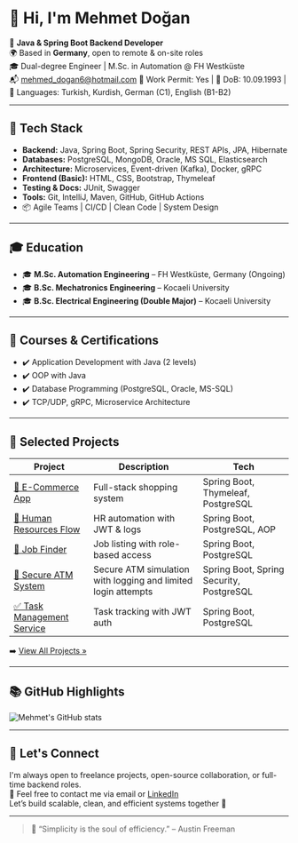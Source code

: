 # 👋 Hi, I'm Mehmet Doğan

🎯 **Java & Spring Boot Backend Developer**  
🌍 Based in **Germany**, open to remote & on-site roles  
🎓 Dual-degree Engineer | M.Sc. in Automation @ FH Westküste  
📬 mehmed_dogan6@hotmail.com 
🛂 Work Permit: Yes | 📅 DoB: 10.09.1993 | 💬 Languages: Turkish, Kurdish, German (C1), English (B1-B2)  

---

## 🚀 Tech Stack

- **Backend:** Java, Spring Boot, Spring Security, REST APIs, JPA, Hibernate  
- **Databases:** PostgreSQL, MongoDB, Oracle, MS SQL, Elasticsearch  
- **Architecture:** Microservices, Event-driven (Kafka), Docker, gRPC  
- **Frontend (Basic):** HTML, CSS, Bootstrap, Thymeleaf  
- **Testing & Docs:** JUnit, Swagger  
- **Tools:** Git, IntelliJ, Maven, GitHub, GitHub Actions
- 📦 Agile Teams | CI/CD | Clean Code | System Design

---

## 🎓 Education

- 🎓 **M.Sc. Automation Engineering** – FH Westküste, Germany (Ongoing)  
- 🎓 **B.Sc. Mechatronics Engineering** – Kocaeli University  
- 🎓 **B.Sc. Electrical Engineering (Double Major)** – Kocaeli University  

---

## 🧠 Courses & Certifications

- ✔️ Application Development with Java (2 levels)  
- ✔️ OOP with Java  
- ✔️ Database Programming (PostgreSQL, Oracle, MS-SQL)  
- ✔️ TCP/UDP, gRPC, Microservice Architecture  

---

## 💼 Selected Projects

| Project | Description | Tech |
|--------|-------------|------|
| [🛒 E-Commerce App](https://github.com/Mehmed6/e-commerce-java-spring-boot) | Full-stack shopping system | Spring Boot, Thymeleaf, PostgreSQL |
| [👥 Human Resources Flow](https://github.com/Mehmed6/Human-Resources-Flow) | HR automation with JWT & logs | Spring Boot, PostgreSQL, AOP |
| [💼 Job Finder](https://github.com/Mehmed6/JobFinder) | Job listing with role-based access | Spring Boot, PostgreSQL |
| [🏦 Secure ATM System](https://github.com/Mehmed6/SecureBankATM) | Secure ATM simulation with logging and limited login attempts | Spring Boot, Spring Security, PostgreSQL |
| [✅ Task Management Service](https://github.com/Mehmed6/TaskManagementSystemService) | Task tracking with JWT auth | Spring Boot, PostgreSQL |

➡️ [View All Projects »](https://github.com/Mehmed6?tab=repositories)

---

## 📚 GitHub Highlights

![Mehmet's GitHub stats](https://github-readme-stats.vercel.app/api?username=Mehmed6&show_icons=true&theme=gruvbox&hide=issues)

---

## 🤝 Let's Connect

I'm always open to freelance projects, open-source collaboration, or full-time backend roles.  
📩 Feel free to contact me via email or [LinkedIn](https://www.linkedin.com/in/mehmet-do%C4%9Fan-183978116/)  
Let’s build scalable, clean, and efficient systems together 🚀

---

> 🧠 “Simplicity is the soul of efficiency.” – Austin Freeman
